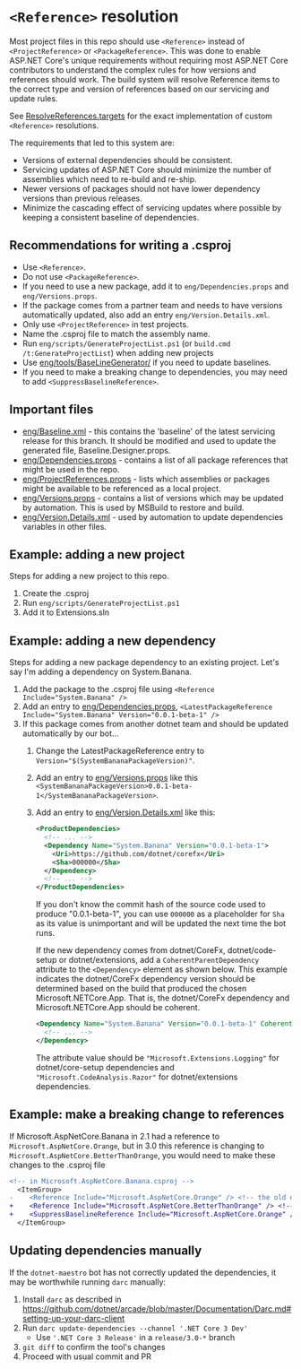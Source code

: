# `<Reference>` resolution

Most project files in this repo should use `<Reference>` instead of `<ProjectReference>` or `<PackageReference>`.
This was done to enable ASP.NET Core's unique requirements without requiring most ASP.NET Core contributors
to understand the complex rules for how versions and references should work. The build system will resolve
Reference items to the correct type and version of references based on our servicing and update rules.

See [ResolveReferences.targets](/eng/targets/ResolveReferences.targets) for the exact implementation of custom
`<Reference>` resolutions.

The requirements that led to this system are:

* Versions of external dependencies should be consistent.
* Servicing updates of ASP.NET Core should minimize the number of assemblies which need to re-build and re-ship.
* Newer versions of packages should not have lower dependency versions than previous releases.
* Minimize the cascading effect of servicing updates where possible by keeping a consistent baseline of dependencies.

## Recommendations for writing a .csproj

* Use `<Reference>`.
* Do not use `<PackageReference>`.
* If you need to use a new package, add it to `eng/Dependencies.props` and `eng/Versions.props`.
* If the package comes from a partner team and needs to have versions automatically updated, also add an entry `eng/Version.Details.xml`.
* Only use `<ProjectReference>` in test projects.
* Name the .csproj file to match the assembly name.
* Run `eng/scripts/GenerateProjectList.ps1` (or `build.cmd /t:GenerateProjectList`) when adding new projects
* Use [eng/tools/BaseLineGenerator/](/eng/tools/BaselineGenerator/README.md) if you need to update baselines.
* If you need to make a breaking change to dependencies, you may need to add `<SuppressBaselineReference>`.

## Important files

* [eng/Baseline.xml](/eng/Baseline.xml) - this contains the 'baseline' of the latest servicing release for this branch. It should be modified and used to update the generated file, Baseline.Designer.props.
* [eng/Dependencies.props](/eng/Dependencies.props) - contains a list of all package references that might be used in the repo.
* [eng/ProjectReferences.props](/eng/ProjectReferences.props) - lists which assemblies or packages might be available to be referenced as a local project.
* [eng/Versions.props](/eng/Versions.props) - contains a list of versions which may be updated by automation. This is used by MSBuild to restore and build.
* [eng/Version.Details.xml](/eng/Version.Details.xml) - used by automation to update dependencies variables in other files.

## Example: adding a new project

Steps for adding a new project to this repo.

1. Create the .csproj
2. Run `eng/scripts/GenerateProjectList.ps1`
3. Add it to Extensions.sln

## Example: adding a new dependency

Steps for adding a new package dependency to an existing project. Let's say I'm adding a dependency on System.Banana.

1. Add the package to the .csproj file using `<Reference Include="System.Banana" />`
2. Add an entry to [eng/Dependencies.props](/eng/Dependencies.props), `<LatestPackageReference Include="System.Banana" Version="0.0.1-beta-1" />`
3. If this package comes from another dotnet team and should be updated automatically by our bot...
    1. Change the LatestPackageReference entry to `Version="$(SystemBananaPackageVersion)"`.
    2. Add an entry to [eng/Versions.props](/eng/Versions.props) like this `<SystemBananaPackageVersion>0.0.1-beta-1</SystemBananaPackageVersion>`.
    3. Add an entry to [eng/Version.Details.xml](/eng/Version.Details.xml) like this:

        ```xml
        <ProductDependencies>
          <!-- ... -->
          <Dependency Name="System.Banana" Version="0.0.1-beta-1">
            <Uri>https://github.com/dotnet/corefx</Uri>
            <Sha>000000</Sha>
          </Dependency>
          <!-- ... -->
        </ProductDependencies>
        ```

       If you don't know the commit hash of the source code used to produce "0.0.1-beta-1", you can use `000000` as a placeholder for `Sha`
       as its value is unimportant and will be updated the next time the bot runs.

        If the new dependency comes from dotnet/CoreFx, dotnet/code-setup or dotnet/extensions, add a
        `CoherentParentDependency` attribute to the `<Dependency>` element as shown below. This example indicates the
        dotnet/CoreFx dependency version should be determined based on the build that produced the chosen
        Microsoft.NETCore.App. That is, the dotnet/CoreFx dependency and Microsoft.NETCore.App should be
        coherent.

        ```xml
        <Dependency Name="System.Banana" Version="0.0.1-beta-1" CoherentParentDependency="Microsoft.NETCore.App">
          <!-- ... -->
        </Dependency>
        ```

        The attribute value should be `"Microsoft.Extensions.Logging"` for dotnet/core-setup dependencies and
        `"Microsoft.CodeAnalysis.Razor"` for dotnet/extensions dependencies.

## Example: make a breaking change to references

If Microsoft.AspNetCore.Banana in 2.1 had a reference to `Microsoft.AspNetCore.Orange`, but in 3.0 this reference is changing to `Microsoft.AspNetCore.BetterThanOrange`, you would need to make these changes to the .csproj file

```diff
<!-- in Microsoft.AspNetCore.Banana.csproj -->
  <ItemGroup>
-    <Reference Include="Microsoft.AspNetCore.Orange" /> <!-- the old dependency -->
+    <Reference Include="Microsoft.AspNetCore.BetterThanOrange" /> <!-- the new dependency -->
+    <SuppressBaselineReference Include="Microsoft.AspNetCore.Orange" /> <!-- suppress as a known breaking change -->
  </ItemGroup>
```

## Updating dependencies manually

If the `dotnet-maestro` bot has not correctly updated the dependencies, it may be worthwhile running `darc` manually:

1. Install `darc` as described in https://github.com/dotnet/arcade/blob/master/Documentation/Darc.md#setting-up-your-darc-client
2. Run `darc update-dependencies --channel '.NET Core 3 Dev'`
   * Use `'.NET Core 3 Release'` in a `release/3.0-*` branch
3. `git diff` to confirm the tool's changes
4. Proceed with usual commit and PR
